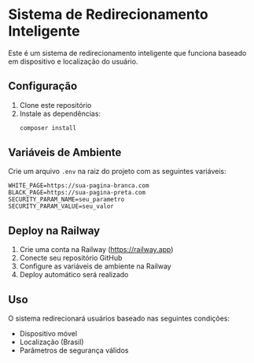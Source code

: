 # Sistema de Redirecionamento Inteligente

Este é um sistema de redirecionamento inteligente que funciona baseado em dispositivo e localização do usuário.

## Configuração

1. Clone este repositório
2. Instale as dependências:
   ```bash
   composer install
   ```

## Variáveis de Ambiente

Crie um arquivo `.env` na raiz do projeto com as seguintes variáveis:

```
WHITE_PAGE=https://sua-pagina-branca.com
BLACK_PAGE=https://sua-pagina-preta.com
SECURITY_PARAM_NAME=seu_parametro
SECURITY_PARAM_VALUE=seu_valor
```

## Deploy na Railway

1. Crie uma conta na Railway (https://railway.app)
2. Conecte seu repositório GitHub
3. Configure as variáveis de ambiente na Railway
4. Deploy automático será realizado

## Uso

O sistema redirecionará usuários baseado nas seguintes condições:

- Dispositivo móvel
- Localização (Brasil)
- Parâmetros de segurança válidos
